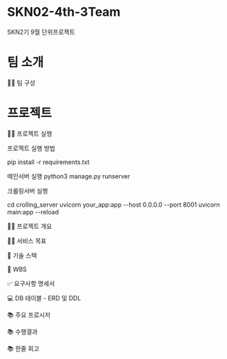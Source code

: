 # SKN02-4th-3Team
SKN2기 9월 단위프로젝트

#  팀 소개
👩‍🏫 팀 구성



#  프로젝트
👨‍🏫 프로젝트 실행

프로젝트 실행 방법

pip install -r requirements.txt

메인서버 실행
python3 manage.py runserver

크롤링서버 실행 

cd crolling_server
uvicorn your_app:app --host 0.0.0.0 --port 8001 
uvicorn main:app --reload


👨‍🏫 프로젝트 개요


👩‍🏫 서비스 목표


🔨 기술 스택


📝 WBS


✅ 요구사항 명세서


💻 DB 테이블 - ERD 및 DDL


📚 주요 프로시저


📚 수행결과


📚 한줄 회고
